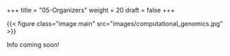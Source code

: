 +++
title = "05-Organizers"
weight = 20
draft = false
+++

{{< figure class="image main" src="images/computational_genomics.jpg" >}}

Info coming soon!











